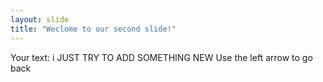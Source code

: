 ```yaml
---
layout: slide
title: "Weclome to our second slide!"
---
```

Your text: i JUST TRY TO ADD SOMETHING NEW
Use the left arrow to go back

